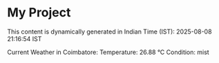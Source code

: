 # My Project

This content is dynamically generated in Indian Time (IST): 2025-08-08 21:16:54 IST


Current Weather in Coimbatore:
Temperature: 26.88 °C
Condition: mist
